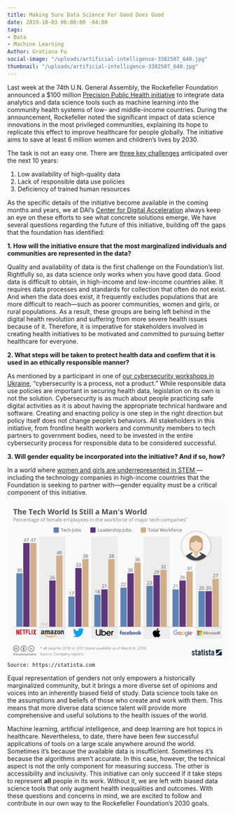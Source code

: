 ```yaml
---
title: Making Sure Data Science For Good Does Good
date: 2019-10-03 06:00:00 -04:00
tags:
- Data
- Machine Learning
Author: Gratiana Fu
social-image: "/uploads/artificial-intelligence-3382507_640.jpg"
thumbnail: "/uploads/artificial-intelligence-3382507_640.jpg"
---
```


Last week at the 74th U.N. General Assembly, the Rockefeller Foundation announced a $100 million [Precision Public Health initiative](https://www.rockefellerfoundation.org/about-us/news-media/using-data-save-lives-rockefeller-foundation-partners-launch-100-million-precision-public-health-initiative/) to integrate data analytics and data science tools such as machine learning into the community health systems of low- and middle-income countries. During the announcement, Rockefeller noted the significant impact of data science innovations in the most privileged communities, explaining its hope to replicate this effect to improve healthcare for people globally. The initiative aims to save at least 6 million women and children’s lives by 2030.

<!--more-->

The task is not an easy one. There are [three key challenges](https://assets.rockefellerfoundation.org/app/uploads/20190925102123/Precision-Public-Health-Overview.pdf) anticipated over the next 10 years:

1. Low availability of high-quality data
2. Lack of responsible data use policies
3. Deficiency of trained human resources

As the specific details of the initiative become available in the coming months and years, we at DAI’s [Center for Digital Acceleration](https://www.dai.com/our-work/solutions/digital-acceleration) always keep an eye on these efforts to see what concrete solutions emerge. We have several questions regarding the future of this initiative, building off the gaps that the foundation has identified:

**1. How will the initiative ensure that the most marginalized individuals and communities are represented in the data?**

Quality and availability of data is the first challenge on the Foundation’s list. Rightfully so, as data science only works when you have good data. Good data is difficult to obtain, in high-income and low-income countries alike. It requires data processes and standards for collection that often do not exist. And when the data does exist, it frequently excludes populations that are more difficult to reach—such as poorer communities, women and girls, or rural populations. As a result, these groups are being left behind in the digital health revolution and suffering from more severe health issues because of it. Therefore, it is imperative for stakeholders involved in creating health initiatives to be motivated and committed to pursuing better healthcare for everyone.

**2. What steps will be taken to protect health data and confirm that it is used in an ethically responsible manner?**

As mentioned by a participant in one of [our cybersecurity workshops in Ukraine](https://dai-global-digital.com/cybersecurity-lessons-from-ukraine.html), “cybersecurity is a process, not a product.” While responsible data use policies are important in securing health data, legislation on its own is not the solution. Cybersecurity is as much about people practicing safe digital activities as it is about having the appropriate technical hardware and software. Creating and enacting policy is one step in the right direction but policy itself does not change people’s behaviors. All stakeholders in this initiative, from frontline health workers and community members to tech partners to government bodies, need to be invested in the entire cybersecurity process for responsible data to be considered successful.

**3. Will gender equality be incorporated into the initiative? And if so, how?**

In a world where [women and girls are underrepresented in STEM ](https://www.statista.com/chart/4467/female-employees-at-tech-companies/)—including the technology companies in high-income countries that the Foundation is seeking to partner with—gender equality must be a critical component of this initiative.

![chartoftheday_4467_female_employees_at_tech_companies_n (1).jpg](/uploads/chartoftheday_4467_female_employees_at_tech_companies_n%20(1).jpg)`Source: https://statista.com`

Equal representation of genders not only empowers a historically marginalized community, but it brings a more diverse set of opinions and voices into an inherently biased field of study. Data science tools take on the assumptions and beliefs of those who create and work with them. This means that more diverse data science talent will provide more comprehensive and useful solutions to the health issues of the world.

Machine learning, artificial intelligence, and deep learning are hot topics in healthcare. Nevertheless, to date, there have been few successful applications of tools on a large scale anywhere around the world. Sometimes it’s because the available data is insufficient. Sometimes it’s because the algorithms aren’t accurate. In this case, however, the technical aspect is not the only component for measuring success. The other is accessibility and inclusivity. This initiative can only succeed if it take steps to represent **all** people in its work. Without it, we are left with biased data science tools that only augment health inequalities and outcomes. With these questions and concerns in mind, we are excited to follow and contribute in our own way to the Rockefeller Foundation’s 2030 goals.